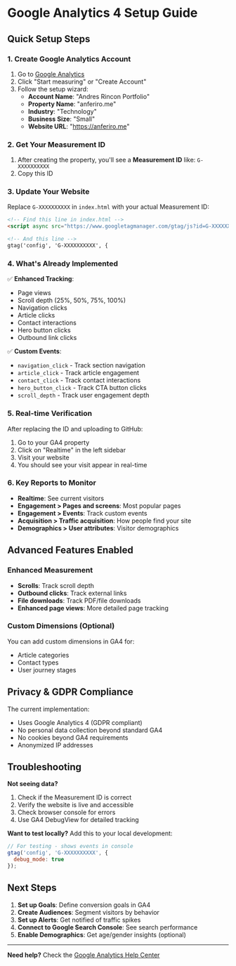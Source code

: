 # Google Analytics 4 Setup Guide

## Quick Setup Steps

### 1. Create Google Analytics Account
1. Go to [Google Analytics](https://analytics.google.com/)
2. Click "Start measuring" or "Create Account"
3. Follow the setup wizard:
   - **Account Name**: "Andres Rincon Portfolio"
   - **Property Name**: "anferiro.me"
   - **Industry**: "Technology"
   - **Business Size**: "Small"
   - **Website URL**: "https://anferiro.me"

### 2. Get Your Measurement ID
1. After creating the property, you'll see a **Measurement ID** like: `G-XXXXXXXXXX`
2. Copy this ID

### 3. Update Your Website
Replace `G-XXXXXXXXXX` in `index.html` with your actual Measurement ID:

```html
<!-- Find this line in index.html -->
<script async src="https://www.googletagmanager.com/gtag/js?id=G-XXXXXXXXXX"></script>

<!-- And this line -->
gtag('config', 'G-XXXXXXXXXX', {
```

### 4. What's Already Implemented

✅ **Enhanced Tracking**: 
- Page views
- Scroll depth (25%, 50%, 75%, 100%)
- Navigation clicks
- Article clicks
- Contact interactions
- Hero button clicks
- Outbound link clicks

✅ **Custom Events**:
- `navigation_click` - Track section navigation
- `article_click` - Track article engagement
- `contact_click` - Track contact interactions
- `hero_button_click` - Track CTA button clicks
- `scroll_depth` - Track user engagement depth

### 5. Real-time Verification
After replacing the ID and uploading to GitHub:
1. Go to your GA4 property
2. Click on "Realtime" in the left sidebar
3. Visit your website
4. You should see your visit appear in real-time

### 6. Key Reports to Monitor
- **Realtime**: See current visitors
- **Engagement > Pages and screens**: Most popular pages
- **Engagement > Events**: Track custom events
- **Acquisition > Traffic acquisition**: How people find your site
- **Demographics > User attributes**: Visitor demographics

## Advanced Features Enabled

### Enhanced Measurement
- **Scrolls**: Track scroll depth
- **Outbound clicks**: Track external links
- **File downloads**: Track PDF/file downloads
- **Enhanced page views**: More detailed page tracking

### Custom Dimensions (Optional)
You can add custom dimensions in GA4 for:
- Article categories
- Contact types
- User journey stages

## Privacy & GDPR Compliance

The current implementation:
- Uses Google Analytics 4 (GDPR compliant)
- No personal data collection beyond standard GA4
- No cookies beyond GA4 requirements
- Anonymized IP addresses

## Troubleshooting

**Not seeing data?**
1. Check if the Measurement ID is correct
2. Verify the website is live and accessible
3. Check browser console for errors
4. Use GA4 DebugView for detailed tracking

**Want to test locally?**
Add this to your local development:
```javascript
// For testing - shows events in console
gtag('config', 'G-XXXXXXXXXX', {
  debug_mode: true
});
```

## Next Steps

1. **Set up Goals**: Define conversion goals in GA4
2. **Create Audiences**: Segment visitors by behavior
3. **Set up Alerts**: Get notified of traffic spikes
4. **Connect to Google Search Console**: See search performance
5. **Enable Demographics**: Get age/gender insights (optional)

---

**Need help?** Check the [Google Analytics Help Center](https://support.google.com/analytics/answer/9304153)
